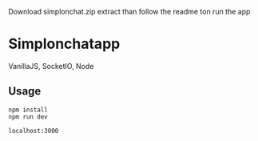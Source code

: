 Download simplonchat.zip
extract than follow the readme ton run the app


# Simplonchatapp
VanillaJS, SocketIO, Node
## Usage
```
npm install
npm run dev

localhost:3000
